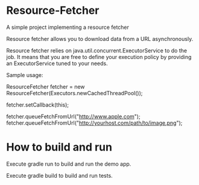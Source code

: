 Resource-Fetcher
================

A simple project implementing a resource fetcher

Resource fetcher allows you to download data from a URL asynchronously.

Resource fetcher relies on java.util.concurrent.ExecutorService to do the job. It means that you are free to define your
execution policy by providing an ExecutorService tuned to your needs.

Sample usage:

ResourceFetcher fetcher = new ResourceFetcher(Executors.newCachedThreadPool());

fetcher.setCallback(this);

fetcher.queueFetchFromUrl("http://www.apple.com");
fetcher.queueFetchFromUrl("http://yourhost.com/path/to/image.png");

How to build and run
====================

Execute gradle run to build and run the demo app.

Execute gradle build to build and run tests.